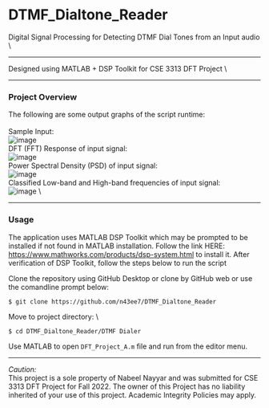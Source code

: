 # DTMF_Dialtone_Reader
Digital Signal Processing for Detecting DTMF Dial Tones from an Input audio \ 
______________________________________________________________________________________
Designed using MATLAB + DSP Toolkit for CSE 3313 DFT Project \

_____________________________________________________________________________________
### Project Overview
The following are some output graphs of the script runtime: \
\
Sample Input: \
![image](https://user-images.githubusercontent.com/47240597/202922196-f6477319-1b0a-44d5-b92a-98ff2cbaeafc.png)
\
DFT (FFT) Response of input signal: \
![image](https://user-images.githubusercontent.com/47240597/202922083-b36ae2be-d4bb-4cfa-a0dd-27062d7deab7.png)
\
Power Spectral Density (PSD) of input signal: \
![image](https://user-images.githubusercontent.com/47240597/202922079-3ab2896a-0128-466b-af8e-5bd502a4092e.png)
\
Classified Low-band and High-band frequencies of input signal: \
![image](https://user-images.githubusercontent.com/47240597/202922089-2577080a-b205-4658-be5e-e769d71ebb6a.png)
\
_____________________________________________________________________________________
### Usage
The application uses MATLAB DSP Toolkit which may be prompted to be installed if not found in MATLAB installation. Follow the link HERE: https://www.mathworks.com/products/dsp-system.html to install it. After verification of DSP Toolkit, follow the steps below to run the script

Clone the repository using GitHub Desktop or clone by GitHub web or use the comandline prompt below:
```
$ git clone https://github.com/n43ee7/DTMF_Dialtone_Reader
```
Move to project directory: \
```
$ cd DTMF_Dialtone_Reader/DTMF Dialer
```
Use MATLAB to open ```DFT_Project_A.m``` file and run from the editor menu.

______________________________________________________________________________________
_Caution:_ \
This project is a sole property of Nabeel Nayyar and was submitted for CSE 3313 DFT Project for Fall 2022. The owner of this Project has no liability inherited of your use of this project. Academic Integrity Policies may apply.  
